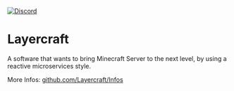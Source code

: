 <a href="https://discord.newspicel.dev" target="_blank">
<img alt="Discord" src="https://img.shields.io/discord/896142354413654086?color=5865F2&label=Discord&logo=discord&logoColor=white&style=for-the-badge">
</a>

# Layercraft

A software that wants to bring Minecraft Server to the next level, by using a reactive microservices style.

More Infos: [github.com/Layercraft/Infos](https://github.com/Layercraft/Infos)
